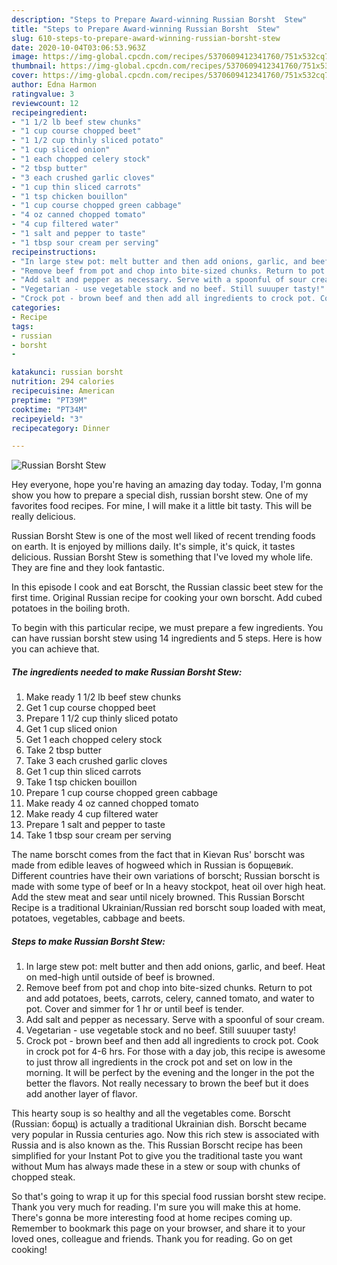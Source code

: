 ```yaml
---
description: "Steps to Prepare Award-winning Russian Borsht  Stew"
title: "Steps to Prepare Award-winning Russian Borsht  Stew"
slug: 610-steps-to-prepare-award-winning-russian-borsht-stew
date: 2020-10-04T03:06:53.963Z
image: https://img-global.cpcdn.com/recipes/5370609412341760/751x532cq70/russian-borsht-stew-recipe-main-photo.jpg
thumbnail: https://img-global.cpcdn.com/recipes/5370609412341760/751x532cq70/russian-borsht-stew-recipe-main-photo.jpg
cover: https://img-global.cpcdn.com/recipes/5370609412341760/751x532cq70/russian-borsht-stew-recipe-main-photo.jpg
author: Edna Harmon
ratingvalue: 3
reviewcount: 12
recipeingredient:
- "1 1/2 lb beef stew chunks"
- "1 cup course chopped beet"
- "1 1/2 cup thinly sliced potato"
- "1 cup sliced onion"
- "1 each chopped celery stock"
- "2 tbsp butter"
- "3 each crushed garlic cloves"
- "1 cup thin sliced carrots"
- "1 tsp chicken bouillon"
- "1 cup course chopped green cabbage"
- "4 oz canned chopped tomato"
- "4 cup filtered water"
- "1 salt and pepper to taste"
- "1 tbsp sour cream per serving"
recipeinstructions:
- "In large stew pot: melt butter and then add onions, garlic, and beef. Heat on med-high until outside of beef is browned."
- "Remove beef from pot and chop into bite-sized chunks. Return to pot and add potatoes, beets, carrots, celery, canned tomato, and water to pot. Cover and simmer for 1 hr or until beef is tender."
- "Add salt and pepper as necessary. Serve with a spoonful of sour cream."
- "Vegetarian - use vegetable stock and no beef. Still suuuper tasty!"
- "Crock pot - brown beef and then add all ingredients to crock pot. Cook in crock pot for 4-6 hrs. For those with a day job, this recipe is awesome to just throw all ingredients in the crock pot and set on low in the morning. It will be perfect by the evening and the longer in the pot the better the flavors. Not really necessary to brown the beef but it does add another layer of flavor."
categories:
- Recipe
tags:
- russian
- borsht
- 

katakunci: russian borsht  
nutrition: 294 calories
recipecuisine: American
preptime: "PT39M"
cooktime: "PT34M"
recipeyield: "3"
recipecategory: Dinner

---
```



![Russian Borsht  Stew](https://img-global.cpcdn.com/recipes/5370609412341760/751x532cq70/russian-borsht-stew-recipe-main-photo.jpg)

Hey everyone, hope you're having an amazing day today. Today, I'm gonna show you how to prepare a special dish, russian borsht  stew. One of my favorites food recipes. For mine, I will make it a little bit tasty. This will be really delicious.

Russian Borsht  Stew is one of the most well liked of recent trending foods on earth. It is enjoyed by millions daily. It's simple, it's quick, it tastes delicious. Russian Borsht  Stew is something that I've loved my whole life. They are fine and they look fantastic.

In this episode I cook and eat Borscht, the Russian classic beet stew for the first time. Original Russian recipe for cooking your own borscht. Add cubed potatoes in the boiling broth.


To begin with this particular recipe, we must prepare a few ingredients. You can have russian borsht  stew using 14 ingredients and 5 steps. Here is how you can achieve that.

<!--inarticleads1-->

##### The ingredients needed to make Russian Borsht  Stew:

1. Make ready 1 1/2 lb beef stew chunks
1. Get 1 cup course chopped beet
1. Prepare 1 1/2 cup thinly sliced potato
1. Get 1 cup sliced onion
1. Get 1 each chopped celery stock
1. Take 2 tbsp butter
1. Take 3 each crushed garlic cloves
1. Get 1 cup thin sliced carrots
1. Take 1 tsp chicken bouillon
1. Prepare 1 cup course chopped green cabbage
1. Make ready 4 oz canned chopped tomato
1. Make ready 4 cup filtered water
1. Prepare 1 salt and pepper to taste
1. Take 1 tbsp sour cream per serving


The name borscht comes from the fact that in Kievan Rus&#39; borscht was made from edible leaves of hogweed which in Russian is борщеви́к. Different countries have their own variations of borscht; Russian borscht is made with some type of beef or In a heavy stockpot, heat oil over high heat. Add the stew meat and sear until nicely browned. This Russian Borscht Recipe is a traditional Ukrainian/Russian red borscht soup loaded with meat, potatoes, vegetables, cabbage and beets. 

<!--inarticleads2-->

##### Steps to make Russian Borsht  Stew:

1. In large stew pot: melt butter and then add onions, garlic, and beef. Heat on med-high until outside of beef is browned.
1. Remove beef from pot and chop into bite-sized chunks. Return to pot and add potatoes, beets, carrots, celery, canned tomato, and water to pot. Cover and simmer for 1 hr or until beef is tender.
1. Add salt and pepper as necessary. Serve with a spoonful of sour cream.
1. Vegetarian - use vegetable stock and no beef. Still suuuper tasty!
1. Crock pot - brown beef and then add all ingredients to crock pot. Cook in crock pot for 4-6 hrs. For those with a day job, this recipe is awesome to just throw all ingredients in the crock pot and set on low in the morning. It will be perfect by the evening and the longer in the pot the better the flavors. Not really necessary to brown the beef but it does add another layer of flavor.


This hearty soup is so healthy and all the vegetables come. Borscht (Russian: борщ) is actually a traditional Ukrainian dish. Borscht became very popular in Russia centuries ago. Now this rich stew is associated with Russia and is also known as the. This Russian Borscht recipe has been simplified for your Instant Pot to give you the traditional taste you want without Mum has always made these in a stew or soup with chunks of chopped steak. 

So that's going to wrap it up for this special food russian borsht  stew recipe. Thank you very much for reading. I'm sure you will make this at home. There's gonna be more interesting food at home recipes coming up. Remember to bookmark this page on your browser, and share it to your loved ones, colleague and friends. Thank you for reading. Go on get cooking!
